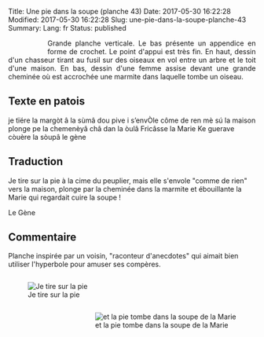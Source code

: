Title: Une pie dans la soupe (planche 43)
Date: 2017-05-30 16:22:28
Modified: 2017-05-30 16:22:28
Slug: une-pie-dans-la-soupe-planche-43
Summary: 
Lang: fr
Status: published


<figure class="image-block" style="float: left;">
  <img alt="" src="{static}/images/planche_43.png">
  <figcaption style="max-width: 215px"></figcaption>
</figure>
<p style="text-align:justify;">Grande planche verticale. Le bas présente un appendice en forme de crochet. Le point d'appui est très fin. En haut, dessin d'un chasseur tirant au fusil sur des oiseaux en vol entre un arbre et le toit d'une maison. En bas, dessin d'une femme assise devant une grande cheminée où est accrochée une marmite dans laquelle tombe un oiseau.</p>

## Texte en patois
je tïére la margòt â la sùmâ dou pive i s’envÒle côme de ren mè sú la maison plonge pe la chemenèyâ châ  dan la òulâ  Fricâsse la Marie Ke guerave còuère la sòupâ  		  le gène

## Traduction
Je tire sur la pie à la cime du peuplier, mais elle s'envole "comme de rien" vers la maison, plonge par la cheminée dans la marmite et ébouillante la Marie qui regardait cuire la soupe !

Le Gène

## Commentaire
Planche inspirée par un voisin, "raconteur d'anecdotes" qui aimait bien utiliser l'hyperbole pour amuser ses compères.
<figure class="image-block" style="float: left;">
  <img alt="Je tire sur la pie" src="{static}/images/planche_43_dessin_haut.png">
  <figcaption style="max-width: 380px">Je tire sur la pie</figcaption>
</figure>

<figure class="image-block" style="float: right;">
  <img alt="et la pie tombe dans la soupe de la Marie" src="{static}/images/planche_43_dessin_bas-2.png">
  <figcaption style="max-width: 323px">et la pie tombe dans la soupe de la Marie</figcaption>
</figure>






